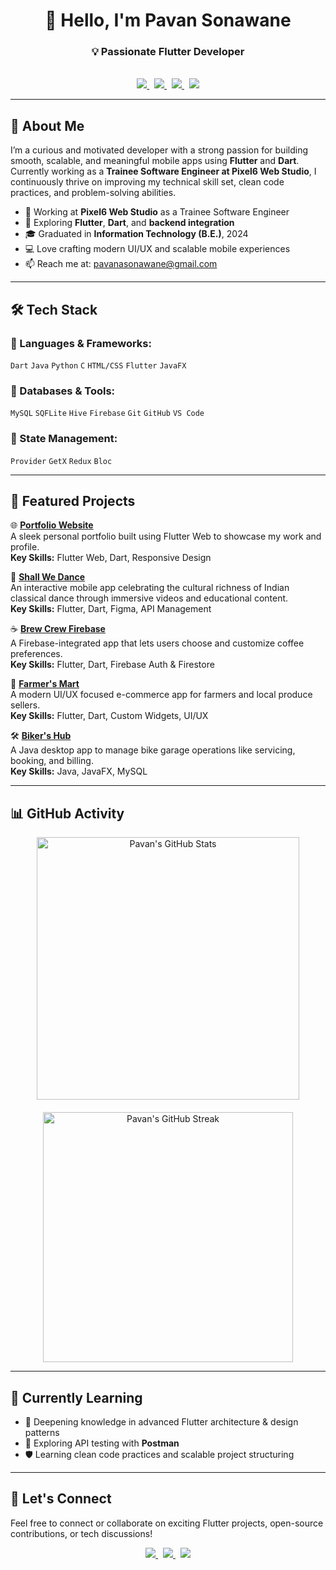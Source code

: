 <div align="center">

# 👋 Hello, I'm <strong>Pavan Sonawane</strong>

### 💡 Passionate Flutter Developer
<br>

<a href="https://pavan0209.github.io/portfolio/" target="_blank">
  <img src="https://img.shields.io/badge/Portfolio-000?style=for-the-badge&logoColor=white" />
</a>
&nbsp;
<a href="https://www.linkedin.com/in/pavansonawane0209/" target="_blank">
  <img src="https://img.shields.io/badge/LinkedIn-0077B5?style=for-the-badge&logo=linkedin&logoColor=white" />
</a>
&nbsp;
<a href="https://leetcode.com/u/C2W_Pavan/" target="_blank">
  <img src="https://img.shields.io/badge/LeetCode-FFA116?style=for-the-badge&logo=leetcode&logoColor=black" />
</a>
&nbsp;
<a href="https://www.geeksforgeeks.org/user/pavan0209/" target="_blank">
  <img src="https://img.shields.io/badge/GeeksforGeeks-1F8A70?style=for-the-badge&logo=geeksforgeeks&logoColor=white" />
</a>

---
</div>

## 🚀 About Me

I’m a curious and motivated developer with a strong passion for building smooth, scalable, and meaningful mobile apps using **Flutter** and **Dart**. Currently working as a **Trainee Software Engineer at Pixel6 Web Studio**, I continuously thrive on improving my technical skill set, clean code practices, and problem-solving abilities.

- 🔭 Working at **Pixel6 Web Studio** as a Trainee Software Engineer  
- 🌱 Exploring **Flutter**, **Dart**, and **backend integration**  
- 🎓 Graduated in **Information Technology (B.E.)**, 2024  
- 💻 Love crafting modern UI/UX and scalable mobile experiences  
- 📫 Reach me at: [pavanasonawane@gmail.com](mailto:pavanasonawane@gmail.com)

---

## 🛠️ Tech Stack

### 🧰 Languages & Frameworks:
`Dart` `Java` `Python` `C` `HTML/CSS` `Flutter` `JavaFX`

### 💾 Databases & Tools:
`MySQL` `SQFLite` `Hive` `Firebase` `Git` `GitHub` `VS Code`

### 🧠 State Management:
`Provider` `GetX` `Redux` `Bloc`

---

## 📂 Featured Projects

🌐 [**Portfolio Website**](https://pavan0209.github.io/portfolio/)  
A sleek personal portfolio built using Flutter Web to showcase my work and profile.  
**Key Skills:** Flutter Web, Dart, Responsive Design

💃 [**Shall We Dance**](https://play.google.com/store/apps/details?id=com.pixel6.shallwedance&pcampaignid=web_share)  
An interactive mobile app celebrating the cultural richness of Indian classical dance through immersive videos and educational content.  
**Key Skills:** Flutter, Dart, Figma, API Management

☕ [**Brew Crew Firebase**](https://github.com/pavan0209/brew_crew_firebase)  
A Firebase-integrated app that lets users choose and customize coffee preferences.  
**Key Skills:** Flutter, Dart, Firebase Auth & Firestore

📱 [**Farmer's Mart**]()  
A modern UI/UX focused e-commerce app for farmers and local produce sellers.  
**Key Skills:** Flutter, Dart, Custom Widgets, UI/UX

🛠️ [**Biker's Hub**]()  
A Java desktop app to manage bike garage operations like servicing, booking, and billing.  
**Key Skills:** Java, JavaFX, MySQL

---

## 📊 GitHub Activity

<div align="center" style="display: flex; flex-wrap: wrap; justify-content: center; gap: 20px;">

  <img src="https://github-readme-stats.vercel.app/api?username=pavan0209&show_icons=true&count_private=true&hide=prs&theme=radical" alt="Pavan's GitHub Stats" width="420" />
  
  <img src="https://streak-stats.demolab.com?user=pavan0209&theme=radical&hide_border=false" alt="Pavan's GitHub Streak" width="400" />

</div>


---

## 🌱 Currently Learning

- 🚀 Deepening knowledge in advanced Flutter architecture & design patterns  
- 🧩 Exploring API testing with **Postman**  
- 🛡️ Learning clean code practices and scalable project structuring

---

## 🤝 Let's Connect

Feel free to connect or collaborate on exciting Flutter projects, open-source contributions, or tech discussions!

<div align="center">

<a href="https://www.linkedin.com/in/pavansonawane0209/" target="_blank">
  <img src="https://img.shields.io/badge/LinkedIn-blue?style=for-the-badge&logo=linkedin" />
</a>
&nbsp;
<a href="mailto:pavanasonawane@gmail.com">
  <img src="https://img.shields.io/badge/Gmail-red?style=for-the-badge&logo=gmail&logoColor=white" />
</a>
&nbsp;
<a href="https://pavan0209.github.io/portfolio/" target="_blank">
  <img src="https://img.shields.io/badge/Portfolio-000?style=for-the-badge&logo=github&logoColor=white" />
</a>

</div>
